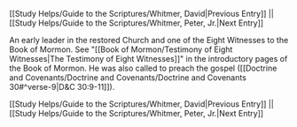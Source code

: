 [[Study Helps/Guide to the Scriptures/Whitmer, David|Previous Entry]]  ||  [[Study Helps/Guide to the Scriptures/Whitmer, Peter, Jr.|Next Entry]]

 An early leader in the restored Church and one of the Eight Witnesses to the Book of Mormon. See "[[Book of Mormon/Testimony of Eight Witnesses|The Testimony of Eight Witnesses]]" in the introductory pages of the Book of Mormon. He was also called to preach the gospel ([[Doctrine and Covenants/Doctrine and Covenants/Doctrine and Covenants 30#^verse-9|D&C 30:9-11]]).

[[Study Helps/Guide to the Scriptures/Whitmer, David|Previous Entry]]  ||  [[Study Helps/Guide to the Scriptures/Whitmer, Peter, Jr.|Next Entry]]